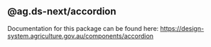 ## @ag.ds-next/accordion

Documentation for this package can be found here: https://design-system.agriculture.gov.au/components/accordion
